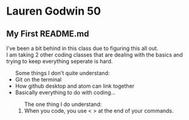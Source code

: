<h1> Lauren Godwin 50</h1>
<h2>My First README.md</h2>
<p>I've been a bit behind in this class due to figuring this all out.<br> I am taking 2 other coding classes that are dealing with the basics and trying to keep everything seperate is hard.</p>
<p><ul>Some things I don't quite understand:
<li>Git on the terminal</li>
<li>How github desktop and atom can link together</li>
<li>Basically everything to do with coding...</li></p>
<p><ol>The one thing I do understand:
<li>When you code, you use < > at the end of your commands.</li>
